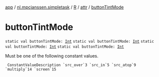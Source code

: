 [app](../../../index.md) / [nl.mpcjanssen.simpletask](../../index.md) / [R](../index.md) / [attr](index.md) / [buttonTintMode](.)

# buttonTintMode

`static val buttonTintMode: `[`Int`](https://kotlinlang.org/api/latest/jvm/stdlib/kotlin/-int/index.html)
`static val buttonTintMode: `[`Int`](https://kotlinlang.org/api/latest/jvm/stdlib/kotlin/-int/index.html)
`static val buttonTintMode: `[`Int`](https://kotlinlang.org/api/latest/jvm/stdlib/kotlin/-int/index.html)
`static val buttonTintMode: `[`Int`](https://kotlinlang.org/api/latest/jvm/stdlib/kotlin/-int/index.html)

Must be one of the following constant values.

     ConstantValueDescription `src_over`3 `src_in`5 `src_atop`9 `multiply`14 `screen`15

